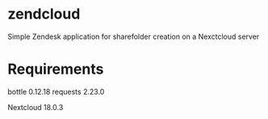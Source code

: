 # zendcloud
Simple Zendesk application for sharefolder creation on a Nexctcloud server

# Requirements
bottle 0.12.18
requests 2.23.0

Nextcloud 18.0.3
